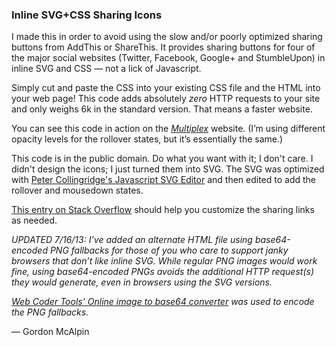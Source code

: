 ### Inline SVG+CSS Sharing Icons

I made this in order to avoid using the slow and/or poorly optimized sharing buttons from AddThis or ShareThis. It provides sharing buttons for four of the major social websites (Twitter, Facebook, Google+ and StumbleUpon) in inline SVG and CSS — not a lick of Javascript.

Simply cut and paste the CSS into your existing CSS file and the HTML into your web page! This code adds absolutely *zero* HTTP requests to your site and only weighs 6k in the standard version. That means a faster website.

You can see this code in action on the *[Multiplex](http://www.multiplexcomic.com)* website. (I’m using different opacity levels for the rollover states, but it’s essentially the same.)

This code is in the public domain. Do what you want with it; I don't care. I didn't design the icons; I just turned them into SVG. The SVG was optimized with [Peter Collingridge's Javascript SVG Editor](http://petercollingridge.appspot.com/svg-editor) and then edited to add the rollover and mousedown states.

[This entry on Stack Overflow](http://stackoverflow.com/questions/15074566/open-source-alternative-to-addthis-addtoany-sharethis-etcfor-social-bookmarking) should help you customize the sharing links as needed.

*UPDATED 7/16/13: I’ve added an alternate HTML file using base64-encoded PNG fallbacks for those of you who care to support janky browsers that don’t like inline SVG. While regular PNG images would work fine, using base64-encoded PNGs avoids the additional HTTP request(s) they would generate, even in browsers using the SVG versions.*

*[Web Coder Tools’ Online image to base64 converter](http://webcodertools.com/imagetobase64converter/Create) was used to encode the PNG fallbacks.*

— Gordon McAlpin